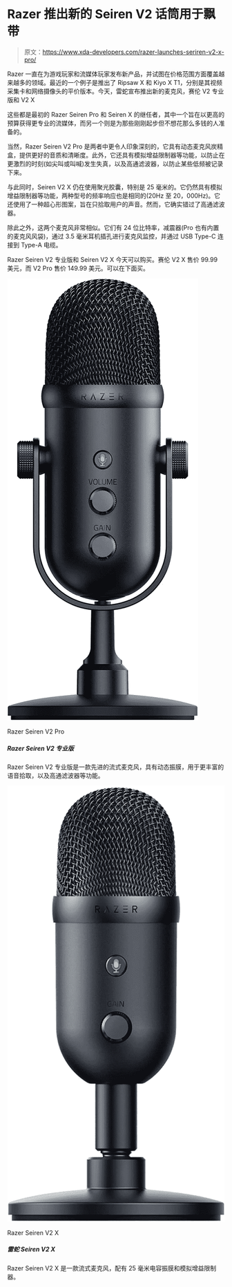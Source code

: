 # Razer 推出新的 Seiren V2 话筒用于飘带

> 原文：<https://www.xda-developers.com/razer-launches-seriren-v2-x-pro/>

Razer 一直在为游戏玩家和流媒体玩家发布新产品，并试图在价格范围方面覆盖越来越多的领域。最近的一个例子是推出了 Ripsaw X 和 Kiyo X T1，分别是其视频采集卡和网络摄像头的平价版本。今天，雷蛇宣布推出新的麦克风，赛伦 V2 专业版和 V2 X

这些都是最初的 Razer Seiren Pro 和 Seiren X 的继任者，其中一个旨在以更高的预算获得更专业的流媒体，而另一个则是为那些刚刚起步但不想花那么多钱的人准备的。

当然，Razer Seiren V2 Pro 是两者中更令人印象深刻的，它具有动态麦克风炭精盒，提供更好的音质和清晰度。此外，它还具有模拟增益限制器等功能，以防止在更激烈的时刻(如尖叫或叫喊)发生失真，以及高通滤波器，以防止某些低频被记录下来。

与此同时，Seiren V2 X 仍在使用聚光胶囊，特别是 25 毫米的。它仍然具有模拟增益限制器等功能，两种型号的频率响应也是相同的(20Hz 至 20，000Hz)。它还使用了一种超心形图案，旨在只拾取用户的声音。然而，它确实错过了高通滤波器。

除此之外，这两个麦克风非常相似。它们有 24 位比特率，减震器(Pro 也有内置的麦克风风袋)，通过 3.5 毫米耳机插孔进行麦克风监控，并通过 USB Type-C 连接到 Type-A 电缆。

Razer Seiren V2 专业版和 Seiren V2 X 今天可以购买。赛伦 V2 X 售价 99.99 美元，而 V2 Pro 售价 149.99 美元。可以在下面买。

 <picture>![The Razer Seiren V2 Pro is an advanced streaming microphone featuring a dynamic capsule for richer voice pickup along with a high pass filter, among other features.](img/d76585102d53af77dc76ea6c749a7518.png)</picture> 

Razer Seiren V2 Pro

##### Razer Seiren V2 专业版

Razer Seiren V2 专业版是一款先进的流式麦克风，具有动态振膜，用于更丰富的语音拾取，以及高通滤波器等功能。

 <picture>![The Razer Seiren V2 X is a streaming microphone with a 25mm condenser capsule and analog gain limiter.](img/335bfed790b024d23331323330a5f846.png)</picture> 

Razer Seiren V2 X

##### 雷蛇 Seiren V2 X

Razer Seiren V2 X 是一款流式麦克风，配有 25 毫米电容振膜和模拟增益限制器。